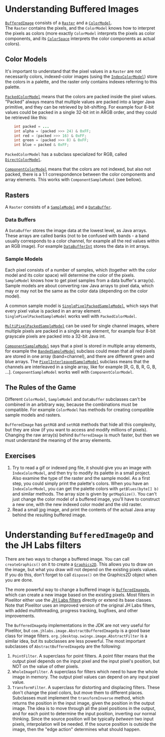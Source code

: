 # Understanding Buffered Images

[```BufferedImage```](https://docs.oracle.com/en/java/javase/16/docs/api/java.desktop/java/awt/image/BufferedImage.html) consists of a [```Raster```](https://docs.oracle.com/en/java/javase/16/docs/api/java.desktop/java/awt/image/Raster.html) and a [```ColorModel```](https://docs.oracle.com/en/java/javase/16/docs/api/java.desktop/java/awt/image/ColorModel.html).   
The ```Raster``` contains the pixels, and the ```ColorModel``` knows how to interpret the pixels as colors (more exactly ```ColorModel``` interprets the pixels as color components, and its [```ColorSpace```](https://docs.oracle.com/en/java/javase/16/docs/api/java.desktop/java/awt/color/ColorSpace.html) interprets the color components as actual colors).

## Color Models

It's important to understand that the pixel values in a ```Raster``` are not necessarily colors, indexed-color images (using the [```IndexColorModel```](https://docs.oracle.com/en/java/javase/16/docs/api/java.desktop/java/awt/image/IndexColorModel.html)) store the colors in a palette, and the raster only contains indexes referring to this palette.

[```PackedColorModel```](https://docs.oracle.com/en/java/javase/16/docs/api/java.desktop/java/awt/image/PackedColorModel.html) means that the colors are packed inside the pixel values. "Packed" always means that multiple values are packed into a larger Java primitive, and they can be retrieved by bit-shifting. For example four 8-bit values could be packed in a single 32-bit int in ARGB order, and they could be retrieved like this:

```java
    int packed = ...
    int alpha = (packed >>> 24) & 0xFF;
    int red = (packed >>> 16) & 0xFF;
    int green = (packed >>> 8) & 0xFF;
    int blue = packed & 0xFF;
```

```PackedColorModel``` has a subclass specialized for RGB, called [```DirectColorModel```](https://docs.oracle.com/en/java/javase/16/docs/api/java.desktop/java/awt/image/DirectColorModel.html).

[```ComponentColorModel```](https://docs.oracle.com/en/java/javase/16/docs/api/java.desktop/java/awt/image/ComponentColorModel.html) means that the colors are not indexed, but also not packed, there is a 1:1 correspondence between the color components and array elements. This works with ```ComponentSampleModel``` (see bellow).

## Rasters

A ```Raster``` consists of a [```SampleModel```](https://docs.oracle.com/en/java/javase/16/docs/api/java.desktop/java/awt/image/SampleModel.html) and a [```DataBuffer```](https://docs.oracle.com/en/java/javase/16/docs/api/java.desktop/java/awt/image/DataBuffer.html).

### Data Buffers

A ```DataBuffer``` stores the image data at the lowest level, as Java arrays. These arrays are called banks (not to be confused with bands - a band usually corresponds to a color channel, for example all the red values within an RGB image). For example [```DataBufferInt```](https://docs.oracle.com/en/java/javase/16/docs/api/java.desktop/java/awt/image/DataBufferInt.html) stores the data in int arrays.

### Sample Models

Each pixel consists of a number of samples, which (together with the color model and its color space) will determine the color of the pixels. ```SampleModel``` knows how to get pixel samples from a data buffer's array(s). Sample models are about converting raw Java arrays to pixel data, which may or may not be the same as the color data (depending on the color model). 

A common sample model is [```SinglePixelPackedSampleModel```](https://docs.oracle.com/en/java/javase/16/docs/api/java.desktop/java/awt/image/SinglePixelPackedSampleModel.html), which says that every pixel value is packed in an array element. ```SinglePixelPackedSampleModel``` works well with ```PackedColorModel```.

[```MultiPixelPackedSampleModel```](https://docs.oracle.com/en/java/javase/16/docs/api/java.desktop/java/awt/image/MultiPixelPackedSampleModel.html) can be used for single channel images, where multiple pixels are packed in a single array element, for example four 8-bit grayscale pixels are packed into a 32-bit Java int.

[```ComponentSampleModel```](https://docs.oracle.com/en/java/javase/16/docs/api/java.desktop/java/awt/image/ComponentSampleModel.html) says that a pixel is stored in multiple array elements, for example the [```BandedSampleModel```](https://docs.oracle.com/en/java/javase/16/docs/api/java.desktop/java/awt/image/BandedSampleModel.html) subclass could mean that all red pixels are stored in one array (band=channel), and there are different green and blue arrays. The [```PixelInterleavedSampleModel```](https://docs.oracle.com/en/java/javase/16/docs/api/java.desktop/java/awt/image/PixelInterleavedSampleModel.html) subclass means that the channels are interleaved in a single array, like for example [R, G, B, R, G, B, ...]. ```ComponentSampleModel``` works well with ```ComponentColorModel```.

## The Rules of the Game

Different ```ColorModel```, ```SampleModel``` and ```DataBuffer``` subclasses can't be combined in an arbitrary way, because the combinations must be compatible. For example ```ColorModel``` has methods for creating compatible sample models and rasters.

```BufferedImage``` has ```getRGB``` and ```setRGB``` methods that hide all this complexity, but they are slow (if you want to access and modify millions of pixels). Changing the raw array(s) behind ```BufferedImage``` is much faster, but then we must understand the meaning of the array elements.

## Exercises

1. Try to read a gif or indexed png file, it should give you an image with ```IndexColorModel```, and then try to modify its palette in a small project. Also examine the type of the raster and the sample model. As a first step, you could simply print the palette's colors. When you have an ```IndexColorModel```, you can get the palette colors with ```getBlues​(byte[] b)``` and similar methods. The array size is given by ```getMapSize()```. You can't just change the color model of a buffered image, you'll have to construct a new one, with the new indexed color model and the old raster.
2. Read a small jpg image, and print the contents of the actual Java array behind the resulting buffered image.

# Understanding ```BufferedImageOp``` and the JH Labs filters

There are two ways to change a buffered image. You can call ```createGraphics()``` on it to create a [```Graphics2D```](https://docs.oracle.com/en/java/javase/16/docs/api/java.desktop/java/awt/Graphics2D.html). This allows you to draw on the image, but what you draw will not depend on the existing pixels values. If you do this, don't forget to call ```dispose()``` on the Graphics2D object when you are done.

The more powerful way to change a buffered image is  [```BufferedImageOp```](https://docs.oracle.com/en/java/javase/16/docs/api/java.desktop/java/awt/image/BufferedImageOp.html), which can create a new image based on the existing pixels. Most filters in Pixelitor either use the [JH Labs filters](http://www.jhlabs.com/ip/filters/) directly or extend its base classes. Note that Pixelitor uses an improved version of the original JH Labs filters, with added multithreading, progress tracking, bugfixes, and other improvements.

The ```BufferedImageOp``` implementations in the JDK are not very useful for Pixelitor, but ```com.jhlabs.image.AbstractBufferedImageOp``` is a good base class for image filters. ```org.jdesktop.swingx.image.AbstractFilter``` is a similar idea, but its subclasses are less powerful. The most important subclasses of ```AbstractBufferedImageOp``` are the following:

1. ```PointFilter```. A superclass for point filters. A point filter means that the output pixel depends on the input pixel and the input pixel's position, but NOT on the value of other pixels.
2. ```WholeImageFilter```. A superclass for filters which need to have the whole image in memory. The output pixel values can depend on any input pixel value.
3. ```TransformFilter```. A superclass for distorting and displacing filters. These don't change the pixel colors, but move them to different places. Subclasses must implement the ```transformInverse``` method, which returns the position in the input image, given the position in the output image. The idea is to move through all the pixel positions in the output, and for each point to determine the input position, inverting our normal thinking. Since the source position will be typically *between* two input pixels, interpolation will be needed. If the source position is outside the image, then the "edge action" determines what should happen. 


